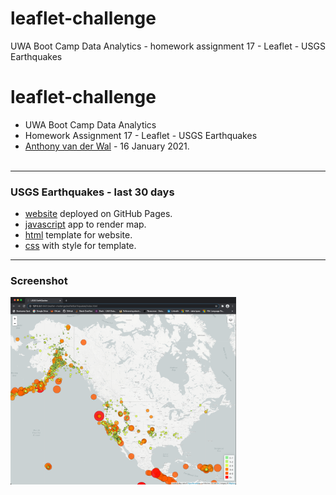 # leaflet-challenge
UWA Boot Camp Data Analytics - homework assignment 17 - Leaflet - USGS Earthquakes


# leaflet-challenge
- UWA Boot Camp Data Analytics
- Homework Assignment 17 - Leaflet - USGS Earthquakes
- [Anthony van der Wal](https://anthonyvanderwal.github.io/my-first.html) - 16 January 2021.
<br><br>

---
### USGS Earthquakes - last 30 days
- [website](https://anthonyvanderwal.github.io/leaflet-challenge/leafletEarthquakes/) deployed on GitHub Pages.
- [javascript](./leafletEarthquakes/static/js/logic.js) app to render map.
- [html](./leafletEarthquakes/index.html) template for website.
- [css](./leafletEarthquakes/static/css/style.css) with style for template.

---
### Screenshot
<kbd><img style="margin-left:0px;border:0px solid blue;" 
     height='300' title="earthquakes"
     src="./leafletEarthquakes/static/img/leaflet-earthquakes.png" /></kbd>

